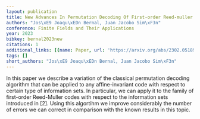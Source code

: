 ```yaml
---
layout: publication
title: New Advances In Permutation Decoding Of First-order Reed-muller Codes
authors: "Jos\xE9 Joaqu\xEDn Bernal, Juan Jacobo Sim\xF3n"
conference: Finite Fields and Their Applications
year: 2023
bibkey: bernal2023new
citations: 1
additional_links: [{name: Paper, url: 'https://arxiv.org/abs/2302.05189'}]
tags: []
short_authors: "Jos\xE9 Joaqu\xEDn Bernal, Juan Jacobo Sim\xF3n"
---
```

In this paper we describe a variation of the classical permutation decoding
algorithm that can be applied to any affine-invariant code with respect to
certain type of information sets. In particular, we can apply it to the family
of first-order Reed-Muller codes with respect to the information sets
introduced in [2]. Using this algortihm we improve considerably the number of
errors we can correct in comparison with the known results in this topic.